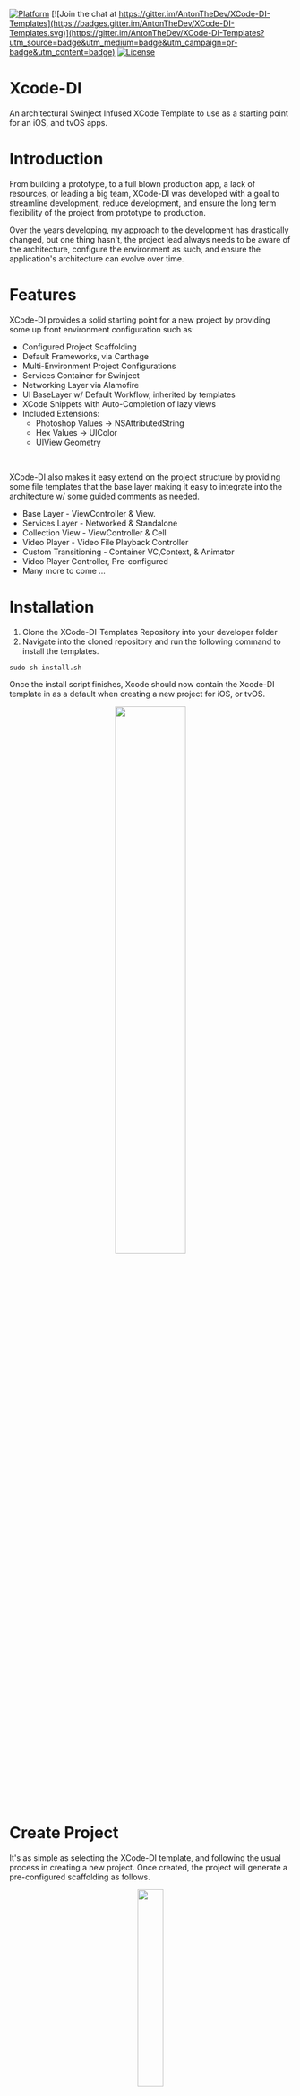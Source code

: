 [![Platform](https://img.shields.io/badge/platform-ios%20%7C%20tvos-lightgrey.svg)](https://github.com/AntonTheDev/XCode-DI-Templates/)
[![Join the chat at https://gitter.im/AntonTheDev/XCode-DI-Templates](https://badges.gitter.im/AntonTheDev/XCode-DI-Templates.svg)](https://gitter.im/AntonTheDev/XCode-DI-Templates?utm_source=badge&utm_medium=badge&utm_campaign=pr-badge&utm_content=badge)
[![License](https://img.shields.io/badge/license-MIT-343434.svg)](https://github.com/AntonTheDev/XCode-DI-Templates/)

# Xcode-DI

An architectural Swinject Infused XCode Template to use as a starting point for an iOS, and tvOS apps.

# Introduction

From building a prototype, to a full blown production app, a lack of resources, or leading a big team, XCode-DI was developed with a goal to streamline development, reduce development, and ensure the long term flexibility of the project from prototype to production.

Over the years developing, my approach to the development has drastically changed, but one thing hasn't, the project lead always needs to be aware of the architecture, configure the environment as such, and ensure the application's architecture can evolve over time.


# Features

XCode-DI provides a solid starting point for a new project by providing some up front environment configuration such as:

* Configured Project Scaffolding
* Default Frameworks, via Carthage
* Multi-Environment Project Configurations
* Services Container for Swinject
* Networking Layer via Alamofire
* UI BaseLayer w/ Default Workflow, inherited by templates
* XCode Snippets with Auto-Completion of lazy views
* Included Extensions:
    * Photoshop Values -> NSAttributedString
    * Hex Values -> UIColor
    * UIView Geometry

<br />

XCode-DI also makes it easy extend on the project structure by providing some file templates that the base layer making it easy to integrate into the architecture w/ some guided comments as needed.

* Base Layer - ViewController & View.
* Services Layer -  Networked & Standalone
* Collection View -  ViewController & Cell
* Video Player - Video File Playback Controller
* Custom Transitioning -  Container VC,Context, & Animator
* Video Player Controller, Pre-configured
* Many more to come ...

# Installation

1. Clone the XCode-DI-Templates Repository into your developer folder
2. Navigate into the cloned repository and run the following command to install the templates.

```
sudo sh install.sh
```

Once the install script finishes, Xcode should now contain the Xcode-DI template in as a default when creating a new project for iOS, or tvOS.

<p align="center">
<img align="center"  src="https://github.com/AntonTheDev/XCode-DI-Templates/blob/master/Documentation/1-NewProjectIcon.png?raw=true" width="50%" height="50%" />
</p>

# Create Project

It's as simple as selecting the XCode-DI template, and following the usual process in creating a new project. Once created, the project will generate a pre-configured scaffolding as follows.

<p align="center">
<img align="center" src="./Documentation/1-Default-Scaffolding.png?raw=true" width="30%" height="30%" />
</p>

After the project has been created, the first step is to download, and install, the latest frameworks by navigating to the project's root directory, and running the following command:

```
// iOS
carthage update --platform ios

// tvOS
carthage update --platform tvos
```

The last step to perform is to build (⌘B) the project in Xcode, with an expected failure on the first try, and a successful one on the next.

# Documentation

The XCode-DI template is driven by the scaffolding that is pre-generated out of the box. Below is a quick over view of what the upcoming sections will contain as part of the documentation.

* Frameworks - 3rd party libraries, and Cartfile
* Application - AppDelegate, and Application Level Configs
* Extension - Some friendly design level helpers
* Model - Automatically generation model using JSOMModelKit
* ViewModel -  ViewModel definitions / implementations
* UI - Base Swinject Injected UIKit Layer
* Services -  Service Definitions, and Shared Service Container
* Supporting Files -  Assets, Fonts, Storyboards, etc.

Now that we have an sense for the scope of the scaffolding, let's begin by looking a each group one at a time.

## Frameworks

In the frameworks group includes Cartfile used by the project. When adding new frameworks, remember to update the build time script in the project's build target to include it :)

<p align="center">
<img align="center"  src="./Documentation/2-Default Frameworks.png?raw=true" width="30%" height="30%"/>
</p>

The following frameworks are installed accordingly:

* Alamofire (3.3.0)
* AlamofireImage(3.5.1)
* Swinject (2.1.1)
* JSONModelKit (1.0.0)
* FlightAnimator (0.9.9)
* FlightLayout (0.8.1)

## Application

More Documentation Coming Soon....

## Model

Included as part of the project template is JSONModelKit which an API centric mapping framework that uses, a JSON or Plist, mapping files to define a model against an arbitrary dictionary. At build time, the library will generate the model files based on the definitions, and add them to the project automatically, or update any existing files.

By reducing the focus on the model layer itself, and keeping it continuously in sync with an API response in a single place, we can now treat the model as just a "data bucket", and extend it as needed. It comes really handy when implementing MVVM as part of a project's architecture, as it basically reduces the model(s) to ingestible wrapper(s) around dictionary data and nothing more.

## ViewModel

More Documentation Coming Soon....

## Services

If familiar with Swinject, this should really expedite development for you, otherwise please read the Swinject documentation [here](https://github.com/Swinject/Swinject) to familiarize yourself with this dependency injection framework.

The project template, under the services group you will see two files, **ServicesDefinitions.swift**, and **Services.swift**. The **Services.swift** class is the shared container that is injected accordingly into the the newly defined Services, and ViewControllers, from the templates provided as part of this repo.

```swift
import UIKit
import Swinject

class Services {

    var dataServicesContainer = Container()
    var viewControllerContainer = Container()

    init() {
        registerServices()
        registerViewControllers()
    }

    func registerServices() {

    }

    func registerViewControllers() {

        viewControllerContainer.register(BaseViewController.self) {
             _ in BaseViewController(container: self.viewControllerContainer)
        }.initCompleted { (r, controller) in

        }
    }
}
```

Now lets define a new **Service** from the templates, to see what it generates. For the purpose of this example, lets assume it's a service that will keep track of our account, for whichever app we chose to develop.

Click on File > New > File... and selected the Service Template.

<p align="center">
<img align="center"  src="/Documentation/file_templates.png?raw=true" width="50%" height="50%" />
</p>

**AccountService.swift** will be generated, with an implementation and **TestAccountService.swift**, one for production purposes, and one for test purposes. But First let's observe the **AccountService.swift** file below to see has been included within.

```swift
import Foundation
import UIKit

/**
 *   Move the following Service definition to ServiceDefinition file.
 **/

protocol AccountServiceType : class {

    // Define Methods Here
}

/*
    Add the following in the registerDataServices() method of the
    Services class.

        dataServicesContainer.register(AccountServiceType.self) { r in

            let service = AccountService()
            return service

        }.inObjectScope(.container)
*/

class AccountService : AccountServiceType {

    /* Define FileType Methods for production */
}

class TestAccountService : AccountServiceType {

    /* Define FileType Methods for testing */
}
```

The first thing you will notice are all the comments within the file generated. These commented out blocks are intended to expedite service definitions by providing a protocol definition to be added to **ServicesDefinitions.swift**, and a Swinject definition to be included in the **Services.swift** file. After performing the copy and paste of the commented blocks the end product should look like this.


```swift
// ServiceDefinitions.swift

protocol AccountServiceType : class {

}
```

```swift
// Services.swift

class Services {

    var dataServicesContainer = Container()
    var viewControllerContainer = Container()

    init() {
        registerServices()
        registerViewControllers()
    }

    func registerServices() {

        dataServicesContainer.register(AccountServiceType.self) { r in

            let service = AccountService()
            return service

        }.inObjectScope(.container)
    }

    func registerViewControllers() {

        viewControllerContainer.register(BaseViewController.self) {
             _ in BaseViewController(container: self.viewControllerContainer)
        }.initCompleted { (r, controller) in

        }
    }
}
```

```swift
// AccountService.swift

class AccountService : AccountServiceType {

}

// TestAccountService.swift

class TestAccountService : AccountServiceType {

}
```

### Included Service Templates

* **Service**
    * ServiceType, Service and Test Service Implementation
    * Pre-Defined against, abstract ServiceType Definition
* **Networked Service**
    * ServiceType, Service and Test Service Implementation
    * Pre-Defined against, abstract ServiceType Definition
    * Pre-Injected with Networking Service
* **Network Service**
	* Pre-Defined Networking Service Implementing Alamofire

## User Interface

More Documentation Coming Soon, here are some templates to checkout in the mean time...

* **ViewController**
    * Extends BaseViewController included in the DI Template
    * Pre-Configured method overrides
* **View**
    * Extends BaseView included in the DI Template
    * Pre-Configured method overrides
* **Collection ViewController**
    * Extends BaseViewController included in the DI Template
    * Bootstraps CollectionView Delegate / DataSource methods
* **CollectionViewCell**
    * Extends BaseCollectionViewCell included in the DI Template
    * Pre-Configured method overrides
* **Transitioning Container ViewController**
    * Container View Controller
    * Pre-Configured for UIViewControllerAnimatedTransitioning
* **Transitioning Animator**
    * Pre-Configured UIViewControllerAnimatedTransitioning instance
* **Video ViewController**
    * Extends BaseViewController included in the DI Template
    * Pre-Configured to play single video file
* **Vertical Paging Flow Layout (iOS only)**
	* Vertically Paging Flow Layout
	* Supports Multiple Sections
* **Horizontal Paging Flow Layout (iOS only)**
	* Horizontally Paging Flow Layout
	* Supports Multiple Sections
